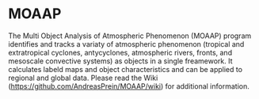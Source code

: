 # MOAAP
The Multi Object Analysis of Atmospheric Phenomenon (MOAAP) program identifies and tracks a variaty of atmospheric phenomenon (tropical and extratropical cyclones, antycyclones, atmospheric rivers, fronts, and mesoscale convective systems) as objects in a single freamework. It calculates labeld maps and object characteristics and can be applied to regional and global data. Please read the Wiki (https://github.com/AndreasPrein/MOAAP/wiki) for additional information.
